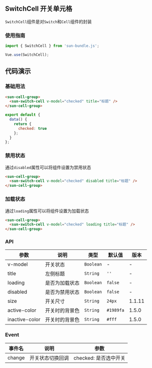 ## SwitchCell 开关单元格

`SwitchCell`组件是对`Switch`和`Cell`组件的封装

### 使用指南

```javascript
import { SwitchCell } from 'sun-bundle.js';

Vue.use(SwitchCell);
```

## 代码演示

### 基础用法

```html
<sun-cell-group>
  <sun-switch-cell v-model="checked" title="标题" />
</sun-cell-group>
```

```javascript
export default {
  data() {
    return {
      checked: true
    };
  }
};
```

### 禁用状态

通过`disabled`属性可以将组件设置为禁用状态

```html
<sun-cell-group>
  <sun-switch-cell v-model="checked" disabled title="标题" />
</sun-cell-group>
```

### 加载状态

通过`loading`属性可以将组件设置为加载状态

```html
<sun-cell-group>
  <sun-switch-cell v-model="checked" loading title="标题" />
</sun-cell-group>
```

### API

| 参数           | 说明           | 类型      | 默认值    | 版本   |
| -------------- | -------------- | --------- | --------- | ------ |
| v-model        | 开关状态       | `Boolean` | -         | -      |
| title          | 左侧标题       | `String`  | `''`      | -      |
| loading        | 是否为加载状态 | `Boolean` | `false`   | -      |
| disabled       | 是否为禁用状态 | `Boolean` | `false`   | -      |
| size           | 开关尺寸       | `String`  | `24px`    | 1.1.11 |
| active-color   | 开关时的背景色 | `String`  | `#1989fa` | 1.5.0  |
| inactive-color | 开关时的背景色 | `String`  | `#fff`    | 1.5.0  |

### Event

| 事件名 | 说明             | 参数                  |
| ------ | ---------------- | --------------------- |
| change | 开关状态切换回调 | checked: 是否选中开关 |
